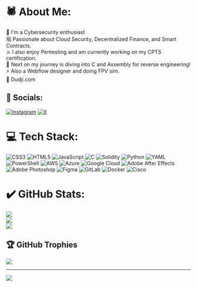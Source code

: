 # 🕷️ About Me:
👋 I'm a Cybersecurity enthusiast<br>🈯️ Passionate about Cloud Security, Decentralized Finance, and Smart Contracts.<br>⚔️ I also enjoy Pentesting and am currently working on my CPTS certification.<br>🔗 Next on my journey is diving into C and Assembly for reverse engineering!<br>⚡ Also a Webflow designer and doing FPV sim.<br>💬 Dudji.com<br>


## 👥 Socials:
[![Instagram](https://img.shields.io/badge/Instagram-%23E4405F.svg?logo=Instagram&logoColor=white)](https://instagram.com/Dudji) [![X](https://img.shields.io/badge/X-black.svg?logo=X&logoColor=white)](https://x.com/Dudji) 

# 💻 Tech Stack:
![CSS3](https://img.shields.io/badge/css3-%231572B6.svg?style=for-the-badge&logo=css3&logoColor=white) ![HTML5](https://img.shields.io/badge/html5-%23E34F26.svg?style=for-the-badge&logo=html5&logoColor=white) ![JavaScript](https://img.shields.io/badge/javascript-%23323330.svg?style=for-the-badge&logo=javascript&logoColor=%23F7DF1E) ![C](https://img.shields.io/badge/c-%2300599C.svg?style=for-the-badge&logo=c&logoColor=white) ![Solidity](https://img.shields.io/badge/Solidity-%23363636.svg?style=for-the-badge&logo=solidity&logoColor=white) ![Python](https://img.shields.io/badge/python-3670A0?style=for-the-badge&logo=python&logoColor=ffdd54) ![YAML](https://img.shields.io/badge/yaml-%23ffffff.svg?style=for-the-badge&logo=yaml&logoColor=151515) ![PowerShell](https://img.shields.io/badge/PowerShell-%235391FE.svg?style=for-the-badge&logo=powershell&logoColor=white) ![AWS](https://img.shields.io/badge/AWS-%23FF9900.svg?style=for-the-badge&logo=amazon-aws&logoColor=white) ![Azure](https://img.shields.io/badge/azure-%230072C6.svg?style=for-the-badge&logo=microsoftazure&logoColor=white) ![Google Cloud](https://img.shields.io/badge/GoogleCloud-%234285F4.svg?style=for-the-badge&logo=google-cloud&logoColor=white) ![Adobe After Effects](https://img.shields.io/badge/Adobe%20After%20Effects-9999FF.svg?style=for-the-badge&logo=Adobe%20After%20Effects&logoColor=white) ![Adobe Photoshop](https://img.shields.io/badge/adobe%20photoshop-%2331A8FF.svg?style=for-the-badge&logo=adobe%20photoshop&logoColor=white) ![Figma](https://img.shields.io/badge/figma-%23F24E1E.svg?style=for-the-badge&logo=figma&logoColor=white) ![GitLab](https://img.shields.io/badge/gitlab-%23181717.svg?style=for-the-badge&logo=gitlab&logoColor=white) ![Docker](https://img.shields.io/badge/docker-%230db7ed.svg?style=for-the-badge&logo=docker&logoColor=white) ![Cisco](https://img.shields.io/badge/cisco-%23049fd9.svg?style=for-the-badge&logo=cisco&logoColor=black)
# ✔️ GitHub Stats:
![](https://github-readme-stats.vercel.app/api?username=0xDudji&theme=dark&hide_border=false&include_all_commits=true&count_private=true)<br/>
![](https://github-readme-streak-stats.herokuapp.com/?user=0xDudji&theme=dark&hide_border=false)<br/>
![](https://github-readme-stats.vercel.app/api/top-langs/?username=0xDudji&theme=dark&hide_border=false&include_all_commits=true&count_private=true&layout=compact)

## 🏆 GitHub Trophies
![](https://github-profile-trophy.vercel.app/?username=0xDudji&theme=dark&no-frame=false&no-bg=false&margin-w=4)

---
[![](https://visitcount.itsvg.in/api?id=0xDudji&icon=6&color=12)](https://visitcount.itsvg.in)
